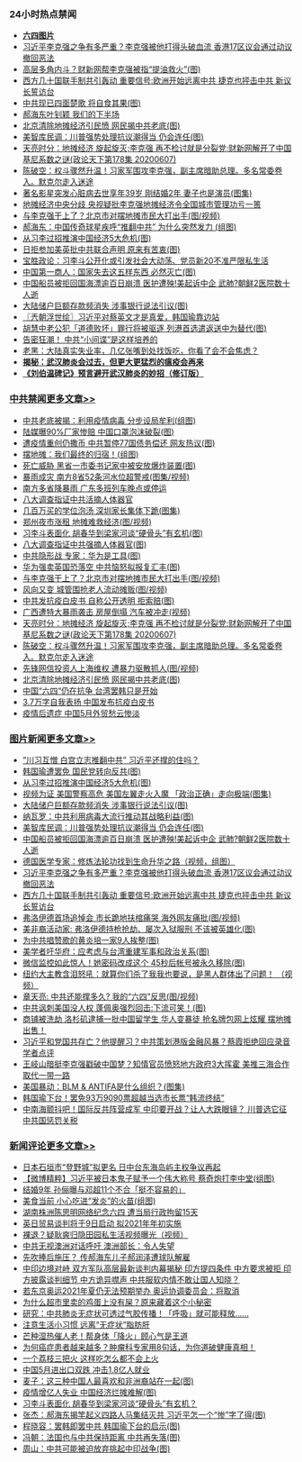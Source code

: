<div class="catlist">
<h3>24小时热点禁闻</h3>
<ul>
<li><b><a href="64photo" target="_blank">六四图片</a></b></li>
<li><a href="https://github.com/fqnews/bnews/blob/master/topimagenews/20200607/1341233.md">习近平李克强之争有多严重？李克强被他打得头破血流 香港17区议会通过动议撤回恶法</a></li>
<li><a href="https://github.com/fqnews/bnews/blob/master/cbnews/20200607/1341206.md">高层多角内斗？财新网帮李克强被指“提油救火”(图)</a></li>
<li><a href="https://github.com/fqnews/bnews/blob/master/topimagenews/20200607/1341208.md">西方几十国联手制共引轰动 重要信号:欧洲开始远离中共 捷克也抨击中共 新议长誓访台</a></li>
<li><a href="https://github.com/fqnews/bnews/blob/master/cbnews/20200607/1341207.md">中共现已四面楚歌 将自食其果(图)</a></li>
<li><a href="https://github.com/fqnews/bnews/blob/master/ssgc/20200607/1341274.md">郝海东叶钊颖 我们的下半场</a></li>
<li><a href="https://github.com/fqnews/bnews/blob/master/cbnews/20200608/1341361.md">北京清除地摊经济引民愤 网民揭中共老底(图)</a></li>
<li><a href="https://github.com/fqnews/bnews/blob/master/topimagenews/20200608/1341320.md">美智库民调：川普强势处理抗议潮得当 仍会连任(图)</a></li>
<li><a href="https://github.com/fqnews/bnews/blob/master/cbnews/20200608/1341391.md">天亮时分：地摊经济 旋起旋灭;李克强 再不检讨就是分裂党;财新网解开了中国基尼系数之谜(政论天下第178集 20200607) </a></li>
<li><a href="https://github.com/fqnews/bnews/blob/master/cbnews/20200608/1341381.md">陈破空：权斗骤然升温！习家军围攻李克强，副主席暗助总理。多名常委卷入。默克尔走入迷途 </a></li>
<li><a href="https://github.com/fqnews/bnews/blob/master/yule/20200608/1341313.md">著名影星突发心脏病去世享年39岁 刚结婚2年 妻子也是演员(图集)</a></li>
<li><a href="https://github.com/fqnews/bnews/blob/master/headline/20200607/1341203.md">地摊经济中央分歧 央视疑批李克强地摊经济令全国城市管理功亏一篑</a></li>
<li><a href="https://github.com/fqnews/bnews/blob/master/cbnews/20200608/1341473.md">与李克强干上了？北京市对摆地摊市民大打出手(图/视频)</a></li>
<li><a href="https://github.com/fqnews/bnews/blob/master/comments/20200608/1341416.md">郝海东：中国传奇球星疾呼“推翻中共” 为什么突然发力 (组图)</a></li>
<li><a href="https://github.com/fqnews/bnews/blob/master/topimagenews/20200608/1341485.md">从习李过招推演中国经济5大危机(图)</a></li>
<li><a href="https://github.com/fqnews/bnews/blob/master/worldnews/20200608/1341336.md">日拒参加美英批中共联合声明 原来有苦衷(图)</a></li>
<li><a href="https://github.com/fqnews/bnews/blob/master/bannedvideo/20200608/1341306.md">宝胜政论：习李斗公开化或引发社会大动荡、党员新20不准严限私生活</a></li>
<li><a href="https://github.com/fqnews/bnews/blob/master/lifebaike/20200607/1341228.md">中国第一商人：国家失去这五样东西 必然灭亡(图)</a></li>
<li><a href="https://github.com/fqnews/bnews/blob/master/topimagenews/20200607/1341284.md">中国船员被拒回国海漂逾百日崩溃 医护遭殃!美起诉中企 武肺?朝鲜2医院数十人逝</a></li>
<li><a href="https://github.com/fqnews/bnews/blob/master/topimagenews/20200608/1341483.md">大陆储户巨额存款频消失 涉事银行说法引议(图)</a></li>
<li><a href="https://github.com/fqnews/bnews/blob/master/ssgc/20200608/1341377.md">〖兲朝浮世绘〗习近平对蔡英文才是真爱，韩国瑜靠边站</a></li>
<li><a href="https://github.com/fqnews/bnews/blob/master/cnnews/hknews/20200608/1341419.md">胡慧中老公犯「道德败坏」罪行将被驱逐 列港首选遣返送中为替代(图)</a></li>
<li><a href="https://github.com/fqnews/bnews/blob/master/cnnews/20200607/1341229.md">告密狂潮！ 中共“小间谍”是这样培养的</a></li>
<li><a href="https://github.com/fqnews/bnews/blob/master/bannedvideo/20200608/1341382.md">老黑：大陆真实失业率，几亿张嘴到处找饭吃，你看了会不会焦虑？ </a></li>
<li><b><a href="https://github.com/fqnews/bnews/blob/master/comments/20200211/1275071.md" target="_blank">揭秘：武汉肺炎会过去，但更大更猛烈的瘟疫会再来</a></b></li>
<li><b><a href="https://github.com/fqnews/bnews/blob/master/comments/20200207/1272816.md" target="_blank">《刘伯温碑记》预言避开武汉肺炎的妙招（修订版）</a></b></li>
</ul>
</div>

<div class="catlist">
<h3><a href="https://github.com/fqnews/bnews/blob/master/cbnews/" target="_blank">中共禁闻</a><span><a href="https://github.com/fqnews/bnews/blob/master/cbnews/" target="_blank" rel="nofollow">更多文章>></a></span></h3>
<ul>
<li><a href="https://github.com/fqnews/bnews/blob/master/cbnews/20200608/1341619.md" target="_blank">中共老底被揭：利用疫情病毒 分步设局牟利(组图)</a></li>
<li><a href="https://github.com/fqnews/bnews/blob/master/cbnews/20200608/1341616.md" target="_blank">陆媒曝90%厂家惨赔 中国口罩泡沫破裂(图)</a></li>
<li><a href="https://github.com/fqnews/bnews/blob/master/cbnews/20200608/1341595.md" target="_blank">遭疫情重创仍撒币 中共暂停77国债务偿还 网友热议(图)</a></li>
<li><a href="https://github.com/fqnews/bnews/blob/master/cbnews/20200608/1341588.md" target="_blank">摆地摊：我们最终的归宿！(组图)</a></li>
<li><a href="https://github.com/fqnews/bnews/blob/master/cbnews/20200608/1341575.md" target="_blank">死亡威胁 黑省一市委书记家中被安放爆炸装置(图)</a></li>
<li><a href="https://github.com/fqnews/bnews/blob/master/cbnews/20200608/1341549.md" target="_blank">暴雨成灾 南方8省52条河水位超警戒(图集/视频)</a></li>
<li><a href="https://github.com/fqnews/bnews/blob/master/cbnews/20200608/1341548.md" target="_blank">南方多省降暴雨 广东多班列车晚点或停运</a></li>
<li><a href="https://github.com/fqnews/bnews/blob/master/cbnews/20200608/1341533.md" target="_blank">八大调查指证中共活摘人体器官</a></li>
<li><a href="https://github.com/fqnews/bnews/blob/master/cbnews/20200608/1341534.md" target="_blank">几百万买的学位泡汤 深圳家长集体下跪(图集)</a></li>
<li><a href="https://github.com/fqnews/bnews/blob/master/cbnews/20200608/1341523.md" target="_blank">郑州夜市涨租 地摊难救经济(图/视频)</a></li>
<li><a href="https://github.com/fqnews/bnews/blob/master/cbnews/20200608/1341518.md" target="_blank">习李斗表面化 胡春华到梁家河谈“硬骨头”有玄机(图)</a></li>
<li><a href="https://github.com/fqnews/bnews/blob/master/cbnews/20200608/1341497.md" target="_blank">八大调查指证中共强摘人体器官(图)</a></li>
<li><a href="https://github.com/fqnews/bnews/blob/master/cbnews/20200608/1341496.md" target="_blank">中共隐形战 专家：华为是工具(图)</a></li>
<li><a href="https://github.com/fqnews/bnews/blob/master/cbnews/20200608/1341478.md" target="_blank">华为强卖英国恐落空 中共恼怒拟报复汇丰(图)</a></li>
<li><a href="https://github.com/fqnews/bnews/blob/master/cbnews/20200608/1341473.md" target="_blank">与李克强干上了？北京市对摆地摊市民大打出手(图/视频)</a></li>
<li><a href="https://github.com/fqnews/bnews/blob/master/cbnews/20200608/1341472.md" target="_blank">风向又变 城管围抢老人流动摊贩(图/视频)</a></li>
<li><a href="https://github.com/fqnews/bnews/blob/master/cbnews/20200608/1341426.md" target="_blank">中共发抗疫白皮书 自称公开透明 拒索赔(图)</a></li>
<li><a href="https://github.com/fqnews/bnews/blob/master/cbnews/20200608/1341425.md" target="_blank">广西遭特大暴雨袭击 房屋倒塌 汽车被冲走(视频)</a></li>
<li><a href="https://github.com/fqnews/bnews/blob/master/cbnews/20200608/1341391.md" target="_blank">天亮时分：地摊经济 旋起旋灭;李克强 再不检讨就是分裂党;财新网解开了中国基尼系数之谜(政论天下第178集 20200607)</a></li>
<li><a href="https://github.com/fqnews/bnews/blob/master/cbnews/20200608/1341381.md" target="_blank">陈破空：权斗骤然升温！习家军围攻李克强，副主席暗助总理。多名常委卷入。默克尔走入迷途</a></li>
<li><a href="https://github.com/fqnews/bnews/blob/master/cbnews/20200608/1341371.md" target="_blank">先锋网信投资人上海维权 遭暴力驱散抓人(图/视频)</a></li>
<li><a href="https://github.com/fqnews/bnews/blob/master/cbnews/20200608/1341361.md" target="_blank">北京清除地摊经济引民愤 网民揭中共老底(图)</a></li>
<li><a href="https://github.com/fqnews/bnews/blob/master/cbnews/20200607/1341293.md" target="_blank">中国“六四“仍在抗争 台湾罢韩只是开始</a></li>
<li><a href="https://github.com/fqnews/bnews/blob/master/cbnews/20200607/1341292.md" target="_blank">3.7万字自我表扬 中国发布抗疫白皮书</a></li>
<li><a href="https://github.com/fqnews/bnews/blob/master/cbnews/20200607/1341278.md" target="_blank">疫情后遗症 中国5月外贸愁云惨淡</a></li>

</ul>
</div>
<div class="catlist">
<h3><a href="https://github.com/fqnews/bnews/blob/master/topimagenews/" target="_blank">图片新闻</a><span><a href="https://github.com/fqnews/bnews/blob/master/topimagenews/" target="_blank" rel="nofollow">更多文章>></a></span></h3>
<ul>
<li><a href="https://github.com/fqnews/bnews/blob/master/topimagenews/20200608/1341615.md" target="_blank">”川习互憎 白宫立志推翻中共” 习近平还撑的住吗？</a></li>
<li><a href="https://github.com/fqnews/bnews/blob/master/topimagenews/20200608/1341594.md" target="_blank">韩国瑜遭罢免 国民党转向反共(图)</a></li>
<li><a href="https://github.com/fqnews/bnews/blob/master/topimagenews/20200608/1341485.md" target="_blank">从习李过招推演中国经济5大危机(图)</a></li>
<li><a href="https://github.com/fqnews/bnews/blob/master/topimagenews/20200608/1341484.md" target="_blank">视频为证 美国警察高危 美国左翼走火入魔 「政治正确」走向极端(图集)</a></li>
<li><a href="https://github.com/fqnews/bnews/blob/master/topimagenews/20200608/1341483.md" target="_blank">大陆储户巨额存款频消失 涉事银行说法引议(图)</a></li>
<li><a href="https://github.com/fqnews/bnews/blob/master/topimagenews/20200608/1341452.md" target="_blank">纳瓦罗：中共利用病毒大流行推动其战略利益(图)</a></li>
<li><a href="https://github.com/fqnews/bnews/blob/master/topimagenews/20200608/1341320.md" target="_blank">美智库民调：川普强势处理抗议潮得当 仍会连任(图)</a></li>
<li><a href="https://github.com/fqnews/bnews/blob/master/topimagenews/20200607/1341284.md" target="_blank">中国船员被拒回国海漂逾百日崩溃 医护遭殃!美起诉中企 武肺?朝鲜2医院数十人逝</a></li>
<li><a href="https://github.com/fqnews/bnews/blob/master/comments/20200607/783186.md" target="_blank">德国医学专家：修炼法轮功找到生命升华之路（视频，组图）</a></li>
<li><a href="https://github.com/fqnews/bnews/blob/master/topimagenews/20200607/1341233.md" target="_blank">习近平李克强之争有多严重？李克强被他打得头破血流 香港17区议会通过动议撤回恶法</a></li>
<li><a href="https://github.com/fqnews/bnews/blob/master/topimagenews/20200607/1341208.md" target="_blank">西方几十国联手制共引轰动 重要信号:欧洲开始远离中共 捷克也抨击中共 新议长誓访台</a></li>
<li><a href="https://github.com/fqnews/bnews/blob/master/topimagenews/20200607/1341168.md" target="_blank">弗洛伊德首场追悼会 市长跪地扶棺痛哭 海外网友痛批(图/视频)</a></li>
<li><a href="https://github.com/fqnews/bnews/blob/master/topimagenews/20200607/1341162.md" target="_blank">美非裔活动家: 弗洛伊德持枪抢劫、屡次入狱服刑 不该被英雄化(图)</a></li>
<li><a href="https://github.com/fqnews/bnews/blob/master/topimagenews/20200607/1341161.md" target="_blank">为中共唱赞歌的黄炎培一家9人挨整(图)</a></li>
<li><a href="https://github.com/fqnews/bnews/blob/master/topimagenews/20200607/1341090.md" target="_blank">美学者吁华府：应考虑与台湾重建军事和政治关系(图)</a></li>
<li><a href="https://github.com/fqnews/bnews/blob/master/topimagenews/20200607/1341078.md" target="_blank">微信监控如此惊人！她密码改成这个 45秒后帐号被永久移除(图)</a></li>
<li><a href="https://github.com/fqnews/bnews/blob/master/topimagenews/20200607/1341008.md" target="_blank">纽约大主教含泪怒吼：就算你们杀了我我也要说，是黑人群体出了问题！ （视频）</a></li>
<li><a href="https://github.com/fqnews/bnews/blob/master/comments/20200607/1341003.md" target="_blank">章天亮: 中共还能撑多久? 我的“六四”反思(图/视频)</a></li>
<li><a href="https://github.com/fqnews/bnews/blob/master/topimagenews/20200607/1340985.md" target="_blank">中共讽刺美国没人权 蓬佩奥强烈回击:下流可笑！(图)</a></li>
<li><a href="https://github.com/fqnews/bnews/blob/master/topimagenews/20200607/1340815.md" target="_blank">商铺被洗劫 洛杉矶逮捕一批中国留学生 华人变暴徒 抢名牌包网上炫耀 摆地摊出售！</a></li>
<li><a href="https://github.com/fqnews/bnews/blob/master/topimagenews/20200607/1340796.md" target="_blank">习近平和党国共存亡？他提醒习？中共策划港版金融风暴？蔡霞拒绝回应录音 学者点评</a></li>
<li><a href="https://github.com/fqnews/bnews/blob/master/topimagenews/20200607/1340781.md" target="_blank">王岐山暗挺李克强戳破中国梦？知情官员愤怒地方政府3大挥霍 美推三海合作取代一带一路</a></li>
<li><a href="https://github.com/fqnews/bnews/blob/master/topimagenews/20200606/1340740.md" target="_blank">美国暴动：BLM &#038; ANTIFA是什么组织？(图集)</a></li>
<li><a href="https://github.com/fqnews/bnews/blob/master/topimagenews/20200606/1340735.md" target="_blank">韩国瑜下台！罢免93万9090票超越当选市长票“韩流终结”</a></li>
<li><a href="https://github.com/fqnews/bnews/blob/master/topimagenews/20200606/1340727.md" target="_blank">中南海颤抖吧！国际反共阵营成军 中印要开战？让人大跌眼镜？ 川普选它征中共国惩罚关税</a></li>

</ul>
</div>
<div class="catlist">
<h3><a href="https://github.com/fqnews/bnews/blob/master/comments/" target="_blank">新闻评论</a><span><a href="https://github.com/fqnews/bnews/blob/master/comments/" target="_blank" rel="nofollow">更多文章>></a></span></h3>
<ul>
<li><a href="https://github.com/fqnews/bnews/blob/master/comments/20200608/1341621.md" target="_blank">日本石垣市“登野城”拟更名 日中台东海岛屿主权争议再起</a></li>
<li><a href="https://github.com/fqnews/bnews/blob/master/comments/20200608/1341599.md" target="_blank">【微博精粹】习近平被日本鬼子赋予一个伟大称号 蔡奇炮打李中堂(组图)</a></li>
<li><a href="https://github.com/fqnews/bnews/blob/master/comments/20200608/1341597.md" target="_blank">结婚9年  孙俪曝与邓超11个不合「挺不容易的」</a></li>
<li><a href="https://github.com/fqnews/bnews/blob/master/comments/20200608/1341593.md" target="_blank">美食当前 小心吃进“发炎”的火苗(组图)</a></li>
<li><a href="https://github.com/fqnews/bnews/blob/master/comments/20200608/1341592.md" target="_blank">湖南株洲陈思明网络纪念六四 遭当局行政拘留15天</a></li>
<li><a href="https://github.com/fqnews/bnews/blob/master/comments/20200608/1341591.md" target="_blank">英日贸易谈判将于9日启动  拟2021年年初实施</a></li>
<li><a href="https://github.com/fqnews/bnews/blob/master/comments/20200608/1341587.md" target="_blank">裸退？疑耿爽归隐田园私生活视频曝光（视频）</a></li>
<li><a href="https://github.com/fqnews/bnews/blob/master/comments/20200608/1341574.md" target="_blank">中共无视澳洲对话呼吁 澳洲部长：令人失望</a></li>
<li><a href="https://github.com/fqnews/bnews/blob/master/comments/20200608/1341545.md" target="_blank">先吹捧后施压？ 传郝海东儿子郝润泽遭球队解雇</a></li>
<li><a href="https://github.com/fqnews/bnews/blob/master/comments/20200608/1341541.md" target="_blank">中印边境对峙 双方军队高层最新谈判内幕揭秘 印方提四条件 中方要求被拒 印方披露谈判细节 中方诡异噤声 中共服软内情不敢让国人知晓？</a></li>
<li><a href="https://github.com/fqnews/bnews/blob/master/comments/20200608/1341540.md" target="_blank">若东京奥运2021年夏仍无法预期举办 奥运协调委员会：将取消</a></li>
<li><a href="https://github.com/fqnews/bnews/blob/master/comments/20200608/1341531.md" target="_blank">为什么超市里卖的鸡蛋上没有屎？原来藏着这个小秘密</a></li>
<li><a href="https://github.com/fqnews/bnews/blob/master/comments/20200608/1341530.md" target="_blank">研究：中共肺炎无症状可透过气胶传播！「呼吸」就可能释放&#8230;&#8230;</a></li>
<li><a href="https://github.com/fqnews/bnews/blob/master/comments/20200608/1341529.md" target="_blank">注意生活小习惯 远离“无症状”脂肪肝</a></li>
<li><a href="https://github.com/fqnews/bnews/blob/master/comments/20200608/1341528.md" target="_blank">芒种湿热催人老！帮身体「降火」顾心气是王道</a></li>
<li><a href="https://github.com/fqnews/bnews/blob/master/comments/20200608/1341527.md" target="_blank">为何癌症患者越来越多？肿瘤科专家用8句话，为你道破健康真相！</a></li>
<li><a href="https://github.com/fqnews/bnews/blob/master/comments/20200608/1341526.md" target="_blank">一个荔枝三把火 这样吃怎么都不会上火</a></li>
<li><a href="https://github.com/fqnews/bnews/blob/master/comments/20200608/1341501.md" target="_blank">中国5月进出口双跌 冲击1.8亿人就业</a></li>
<li><a href="https://github.com/fqnews/bnews/blob/master/comments/20200608/1341479.md" target="_blank">麦子：这三种中国人最喜欢和非洲裔站在一起(图)</a></li>
<li><a href="https://github.com/fqnews/bnews/blob/master/comments/20200608/1341477.md" target="_blank">疫情增亿人失业 中国经济烂摊难解(图)</a></li>
<li><a href="https://github.com/fqnews/bnews/blob/master/comments/20200608/1341475.md" target="_blank">习李斗表面化 胡春华到梁家河谈“硬骨头”有玄机？</a></li>
<li><a href="https://github.com/fqnews/bnews/blob/master/comments/20200608/1341468.md" target="_blank">张杰：郝海东揭竿起义四路人马集结灭共 习近平怎一个“惨”字了得(图)</a></li>
<li><a href="https://github.com/fqnews/bnews/blob/master/comments/20200608/1341467.md" target="_blank">程晓容：罢韩即罢中共 韩国瑜下台的启示(图)</a></li>
<li><a href="https://github.com/fqnews/bnews/blob/master/comments/20200608/1341466.md" target="_blank">冯朝：法国也与中共保持距离 中共再失落(图)</a></li>
<li><a href="https://github.com/fqnews/bnews/blob/master/comments/20200608/1341465.md" target="_blank">周山：中共可能被迫放弃挑起中印战争(图)</a></li>

</ul>
</div>